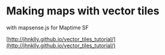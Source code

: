 # Making maps with vector tiles
with mapsense.js for Maptime SF

[http://jhnklly.github.io/vector_tiles_tutorial/](http://jhnklly.github.io/vector_tiles_tutorial/)

